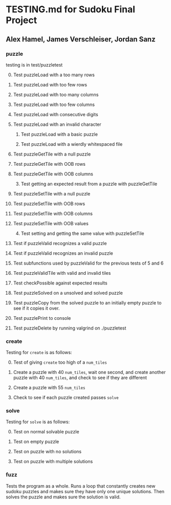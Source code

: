 # TESTING.md for Sudoku Final Project
## Alex Hamel, James Verschleiser, Jordan Sanz

### puzzle

testing is in test/puzzletest

0. Test puzzleLoad with a too many rows

0. Test puzzleLoad with too few rows

0. Test puzzleLoad with too many columns

0. Test puzzleLoad with too few columns

0. Test puzzleLoad with consecutive digits

0. Test puzzleLoad with an invalid character

    1. Test puzzleLoad with a basic puzzle

    2. Test puzzleLoad with a wierdly whitespaced file

0. Test puzzleGetTile with a null puzzle

0. Test puzzleGetTile with OOB rows

0. Test puzzleGetTile with OOB columns

    3. Test getting an expected result from a puzzle with puzzleGetTile

0. Test puzzleSetTile with a null puzzle

0. Test puzzleSetTile with OOB rows

0. Test puzzleSetTile with OOB columns

0. Test puzzleSetTile with OOB values

    4. Test setting and getting the same value with puzzleSetTile

5. Test if puzzleValid recognizes a valid puzzle

6. Test if puzzleValid recognizes an invalid puzzle

7. Test subfunctions used by puzzleValid for the previous tests of 5 and 6

8. Test puzzleValidTile with valid and invalid tiles

9. Test checkPossible against expected results

10. Test puzzleSolved on a unsolved and solved puzzle

11. Test puzzleCopy from the solved puzzle to an initially empty puzzle to see if it copies it over.

12. Test puzzlePrint to console

13. Test puzzleDelete by running valgrind on ./puzzletest

### create

Testing for `create` is as follows:

0. Test of giving `create` too high of a `num_tiles`

1. Create a puzzle with 40 `num_tiles`, wait one second, and create another puzzle with 40 `num_tiles`, and check to see if they are different

2. Create a puzzle with 55 `num_tiles`

3. Check to see if each puzzle created passes `solve`

### solve

Testing for `solve` is as follows:

0. Test on normal solvable puzzle

1. Test on empty puzzle

2. Test on puzzle with no solutions

3. Test on puzzle with multiple solutions

### fuzz

Tests the program as a whole. Runs a loop that constantly creates new sudoku puzzles and makes sure they have only one unique solutions. Then solves the puzzle and makes sure the solution is valid.
